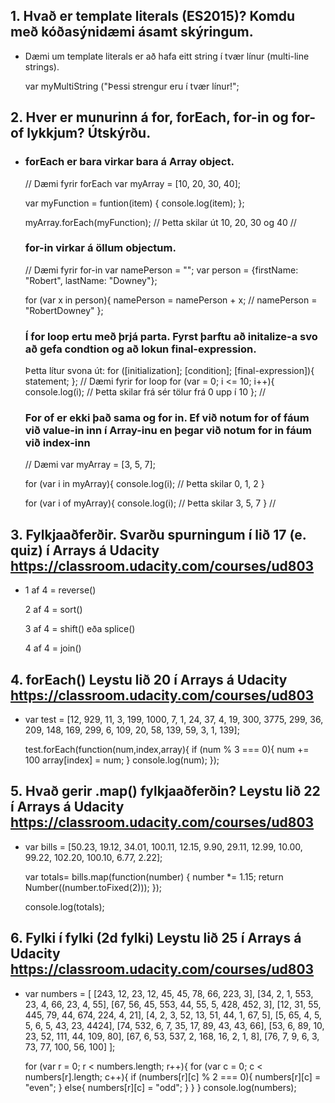 ## 1. Hvað er template literals (ES2015)? Komdu með kóðasýnidæmi ásamt skýringum.
  - Dæmi um template literals er að hafa eitt string í tvær línur (multi-line strings).
    
    var myMultiString ("Þessi strengur eru 
      í tvær línur!";

## 2. Hver er munurinn á for, forEach, for-in og for-of lykkjum? Útskýrðu. 
  - ### forEach er bara virkar bara á Array object.
    // Dæmi fyrir forEach
    var myArray = [10, 20, 30, 40];
    
    var myFunction = funtion(item) {
      console.log(item);
    };
    
    myArray.forEach(myFunction); // Þetta skilar út 10, 20, 30 og 40
    //
    
    
    ### for-in virkar á öllum objectum.
    // Dæmi fyrir for-in
    var namePerson = "";
    var person = {firstName: "Robert", lastName: "Downey"};
    
    for (var x in person){
      namePerson = namePerson + x; // namePerson = "RobertDowney"
    };
    
    
    ### Í for loop ertu með þrjá parta. Fyrst þarftu að initalize-a svo að gefa condtion og að lokun final-expression.
    Þetta lítur svona út:
    for ([initialization]; [condition]; [final-expression]){
      statement;
    };
    // Dæmi fyrir for loop
    for (var = 0; i <= 10; i++){
      console.log(i); // Þetta skilar frá sér tölur frá 0 upp í 10
    };
    //
    
    
    ### For of er ekki það sama og for in. Ef við notum for of fáum við value-in inn í Array-inu en þegar við notum for in fáum við         index-inn
    // Dæmi
    var myArray = [3, 5, 7];
    
    for (var i in myArray){
      console.log(i); // Þetta skilar 0, 1, 2
    }
    
    for (var i of myArray){
      console.log(i); // Þetta skilar 3, 5, 7
    }
    //
    
## 3. Fylkjaaðferðir. Svarðu spurningum í lið 17 (e. quiz) í Arrays á Udacity https://classroom.udacity.com/courses/ud803 
  - 1 af 4 = reverse()
  
    2 af 4 = sort()
    
    3 af 4 = shift() eða splice()
    
    4 af 4 = join()

## 4. forEach() Leystu lið 20 í Arrays á Udacity https://classroom.udacity.com/courses/ud803
  - var test = [12, 929, 11, 3, 199, 1000, 7, 1, 24, 37, 4, 19, 300, 3775, 299, 36, 209, 148, 169, 299, 6, 109, 20, 58, 139, 59, 3, 1,   139];


    test.forEach(function(num,index,array){
        if (num % 3 === 0){
            num += 100
            array[index] = num;
        }
        console.log(num);
    });

## 5. Hvað gerir .map() fylkjaaðferðin? Leystu lið 22 í Arrays á Udacity https://classroom.udacity.com/courses/ud803
  - var bills = [50.23, 19.12, 34.01, 100.11, 12.15, 9.90, 29.11, 12.99, 10.00, 99.22, 102.20, 100.10, 6.77, 2.22];

    var totals= bills.map(function(number) {
        number *= 1.15;
        return Number((number.toFixed(2)));
    });

    console.log(totals);

## 6. Fylki í fylki (2d fylki) Leystu lið 25 í Arrays á Udacity https://classroom.udacity.com/courses/ud803
  - var numbers = [
        [243, 12, 23, 12, 45, 45, 78, 66, 223, 3],
        [34, 2, 1, 553, 23, 4, 66, 23, 4, 55],
        [67, 56, 45, 553, 44, 55, 5, 428, 452, 3],
        [12, 31, 55, 445, 79, 44, 674, 224, 4, 21],
        [4, 2, 3, 52, 13, 51, 44, 1, 67, 5],
        [5, 65, 4, 5, 5, 6, 5, 43, 23, 4424],
        [74, 532, 6, 7, 35, 17, 89, 43, 43, 66],
        [53, 6, 89, 10, 23, 52, 111, 44, 109, 80],
        [67, 6, 53, 537, 2, 168, 16, 2, 1, 8],
        [76, 7, 9, 6, 3, 73, 77, 100, 56, 100]
    ];

    for (var r = 0; r < numbers.length; r++){
        for (var c = 0; c < numbers[r].length; c++){
            if (numbers[r][c] % 2 === 0){
                numbers[r][c] = "even";
            }
            else{
                numbers[r][c] = "odd";
            }
        }
    }
    console.log(numbers);
